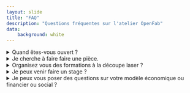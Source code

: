 ```yaml
---
layout: slide
title: "FAQ"
description: "Questions fréquentes sur l'atelier OpenFab"
data:
    background: white
---
```


<details>
<summary>Quand êtes-vous ouvert ?</summary>

<p style="font-size:0.5em;">OpenFab est ouvert sur rendez-vous ou lors des permanences tenues par nos membres. Ne passez pas à l'improviste, parfois personne est là. Sauf Vicky, mais vous voulez pas rencontrer Vicky. She's mean.</p>
</details>

<details>
<summary>Je cherche à faire faire une pièce.</summary>

<quote>OpenFab peut réaliser votre pièce. Mais attention, OpenFab n'est pas un prestataire de service en tant que tel. A OpenFab, ce sont les membres bénévoles qui réalisent les commandes. Un délai de quelques jours et donc à prévoir. Devis gratuit. Merci de suivre cette procédure (lien vers formulaire).</quote>

</details>

<details>
<summary>Organisez vous des formations à la découpe laser ?</summary>

<p style="font-size:0.5em;">Nous ne donnons pas de formation en tant que telle, mais nous favorisons l'échange entre pair. Il suffit d'adhérer à l'ASBL, ainsi que de payer le temps machine. Un autre membre vous accompagnera, sur rendez-vous. Envoyer une demande via contact@openfab.be.</p>

</details>

<details>
<summary>Je peux venir faire un stage ?</summary>

<p style="font-size:0.5em;">Oui ! Malheureusement nous ne pouvons pas accueillir de stagiaire rémunéré pour le moment. Mais on fera tout pour faciliter vos démarches pour venir ici. Vous choisissez sur quoi vous voulez travailler et c'est parti. Envoyez-nous une demande à contact@openfab.be.</p>

</details>


<details>
<summary>Je peux vous poser des questions sur votre modèle économique ou financier ou social ?</summary>

<p style="font-size:0.5em;">Si vous ne trouvez pas vos réponses déjà sur notre site web ou les autres publications. N'hésitez pas à nous contacter pour prendre rendez-vous en nous envoyant votre sujet à contact@openfab.be.</p>

</details>

